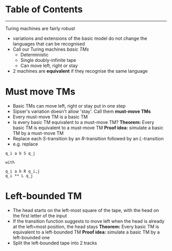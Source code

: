 # Table of Contents


---
Turing machines are fairly robust
- variations and extensions of the basic model do not change the languages that can be recognised
- Call our Turing machines *basic TMs*
	- Deterministic
	- Single doubly-infinite tape
	- Can move left, right or stay
- 2 machines are **equivalent** if they recognise the same language

# Must move TMs
- Basic TMs can move left, right or stay put in one step
- Sipser's variation doesn't allow 'stay'. Call them **must-move TMs**
- Every must-move TM is a basic TM
- Is every basic TM equivalent to a must-move TM?
**Theorem:** Every basic TM is equivalent to a must-move TM
**Proof idea:** simulate a basic TM by a must-move TM
- Replace each $S$-transition by an $R$-transition followed by an $L$-transition
- e.g. replace
```
q_i a b S q_j

with

q_i a b R q_i,j
q_i ** L q_j
```

# Left-bounded TM
- The head starts on the left-most square of the tape, with the head on the first letter of the input
- If the transition function suggests to move left when the head is already at the left=most position, the head stays
**Theorem:** Every basic TM is equivalent to a left-bounded TM
**Proof idea:** simulate a basic TM by a left-bounded one
- Split the left-bounded tape into 2 tracks